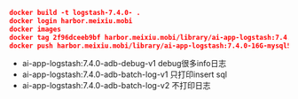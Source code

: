 ```json
docker build -t logstash-7.4.0- .
docker login harbor.meixiu.mobi
docker images
docker tag 2f96dceeb9bf harbor.meixiu.mobi/library/ai-app-logstash:7.4.0-16G-mysql5
docker push harbor.meixiu.mobi/library/ai-app-logstash:7.4.0-16G-mysql5
```
- ai-app-logstash:7.4.0-adb-debug-v1  debug很多info日志
- ai-app-logstash:7.4.0-adb-batch-log-v1 只打印insert sql
- ai-app-logstash:7.4.0-adb-batch-log-v2 不打印日志